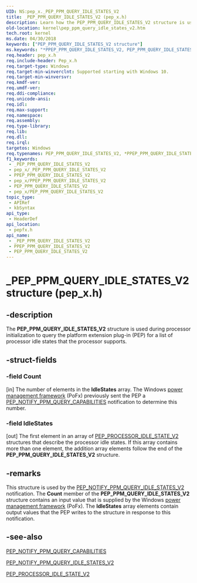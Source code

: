 ```yaml
---
UID: NS:pep_x._PEP_PPM_QUERY_IDLE_STATES_V2
title: _PEP_PPM_QUERY_IDLE_STATES_V2 (pep_x.h)
description: Learn how the PEP_PPM_QUERY_IDLE_STATES_V2 structure is used during processor initialization to query the platform extension plug-in (PEP) for a list of processor idle states that the processor supports.
old-location: kernel\pep_ppm_query_idle_states_v2.htm
tech.root: kernel
ms.date: 04/30/2018
keywords: ["PEP_PPM_QUERY_IDLE_STATES_V2 structure"]
ms.keywords: "*PPEP_PPM_QUERY_IDLE_STATES_V2, PEP_PPM_QUERY_IDLE_STATES_V2, PEP_PPM_QUERY_IDLE_STATES_V2 structure [Kernel-Mode Driver Architecture], PPEP_PPM_QUERY_IDLE_STATES_V2, PPEP_PPM_QUERY_IDLE_STATES_V2 structure pointer [Kernel-Mode Driver Architecture], _PEP_PPM_QUERY_IDLE_STATES_V2, kernel.pep_ppm_query_idle_states_v2, pepfx/PEP_PPM_QUERY_IDLE_STATES_V2, pepfx/PPEP_PPM_QUERY_IDLE_STATES_V2"
req.header: pep_x.h
req.include-header: Pep_x.h
req.target-type: Windows
req.target-min-winverclnt: Supported starting with Windows 10.
req.target-min-winversvr: 
req.kmdf-ver: 
req.umdf-ver: 
req.ddi-compliance: 
req.unicode-ansi: 
req.idl: 
req.max-support: 
req.namespace: 
req.assembly: 
req.type-library: 
req.lib: 
req.dll: 
req.irql: 
targetos: Windows
req.typenames: PEP_PPM_QUERY_IDLE_STATES_V2, *PPEP_PPM_QUERY_IDLE_STATES_V2
f1_keywords:
 - _PEP_PPM_QUERY_IDLE_STATES_V2
 - pep_x/_PEP_PPM_QUERY_IDLE_STATES_V2
 - PPEP_PPM_QUERY_IDLE_STATES_V2
 - pep_x/PPEP_PPM_QUERY_IDLE_STATES_V2
 - PEP_PPM_QUERY_IDLE_STATES_V2
 - pep_x/PEP_PPM_QUERY_IDLE_STATES_V2
topic_type:
 - APIRef
 - kbSyntax
api_type:
 - HeaderDef
api_location:
 - pepfx.h
api_name:
 - _PEP_PPM_QUERY_IDLE_STATES_V2
 - PPEP_PPM_QUERY_IDLE_STATES_V2
 - PEP_PPM_QUERY_IDLE_STATES_V2
---
```


# _PEP_PPM_QUERY_IDLE_STATES_V2 structure (pep_x.h)


## -description

The <b>PEP_PPM_QUERY_IDLE_STATES_V2</b> structure is used during processor initialization to query the platform extension plug-in (PEP) for a list of processor idle states that the processor supports.

## -struct-fields

### -field Count

[in] The number of elements in the <b>IdleStates</b> array. The Windows <a href="/windows-hardware/drivers/ddi/_kernel/#device-power-management">power management framework</a> (PoFx) previously sent the PEP a <a href="/windows-hardware/drivers/ddi/pepfx/ns-pepfx-_pep_ppm_query_capabilities">PEP_NOTIFY_PPM_QUERY_CAPABILITIES</a> notification to determine this number.

### -field IdleStates

[out] The first element in an array of <a href="/windows-hardware/drivers/ddi/pepfx/ns-pepfx-_pep_processor_idle_state_v2">PEP_PROCESSOR_IDLE_STATE_V2</a> structures that describe the processor idle states. If this array contains more than one element, the addition array elements follow the end of the <b>PEP_PPM_QUERY_IDLE_STATES_V2</b> structure.

## -remarks

This structure is used by the <a href="/windows-hardware/drivers/ddi/pepfx/ns-pepfx-_pep_ppm_query_idle_states_v2">PEP_NOTIFY_PPM_QUERY_IDLE_STATES_V2</a> notification. The <b>Count</b> member of the <b>PEP_PPM_QUERY_IDLE_STATES_V2</b> structure contains an input value that is supplied by the Windows <a href="/windows-hardware/drivers/ddi/_kernel/#device-power-management">power management framework</a> (PoFx). The <b>IdleStates</b> array elements contain output values that the PEP writes to the structure in response to this notification.

## -see-also

<a href="/windows-hardware/drivers/ddi/pepfx/ns-pepfx-_pep_ppm_query_capabilities">PEP_NOTIFY_PPM_QUERY_CAPABILITIES</a>



<a href="/windows-hardware/drivers/ddi/pepfx/ns-pepfx-_pep_ppm_query_idle_states_v2">PEP_NOTIFY_PPM_QUERY_IDLE_STATES_V2</a>



<a href="/windows-hardware/drivers/ddi/pepfx/ns-pepfx-_pep_processor_idle_state_v2">PEP_PROCESSOR_IDLE_STATE_V2</a>

